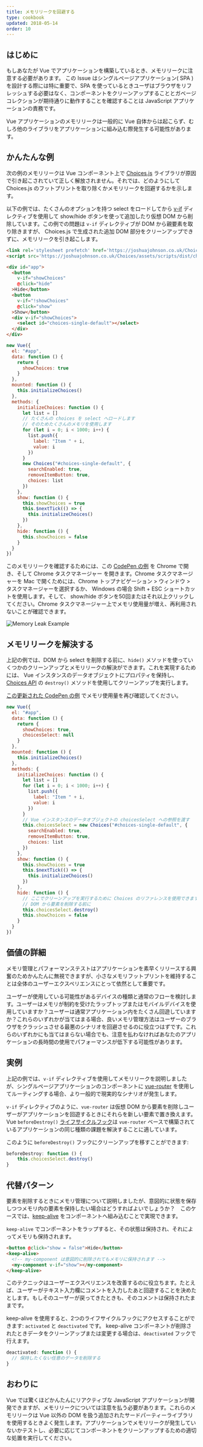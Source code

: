```yaml
---
title: メモリリークを回避する
type: cookbook
updated: 2018-05-14
order: 10
---
```


## はじめに

もしあなたが Vue でアプリケーションを構築しているとき、メモリリークに注意する必要があります。 この Issue はシングルページアプリケーション( SPA )を設計する際には特に重要で、SPA を使っているときユーザはブラウザをリフレッシュする必要はなく、コンポーネントをクリーンアップすることとガベージコレクションが期待通りに動作することを確認することは JavaScript アプリケーションの責務です。    

Vue アプリケーションのメモリリークは一般的に Vue 自体からは起こらず、むしろ他のライブラリをアプリケーションに組み込む際発生する可能性があります。

## かんたんな例

次の例のメモリリークは Vue コンポーネント上で [Choices.js](https://github.com/jshjohnson/Choices) ライブラリが原因で引き起こされていて正しく解放されません。それでは、どのようにして Choices.js のフットプリントを取り除くかメモリリークを回避するかを示します。

以下の例では、たくさんのオプションを持つ select をロードしてから [v-if](/v2/guide/conditional.html) ディレクティブを使用して show/hide ボタンを使って追加したり仮想 DOM から削除しています。この例での問題は `v-if` ディレクティブが DOM から親要素を取り除きますが、 Choices.js で生成された追加 DOM 部分をクリーンアップできずに、メモリリークを引き起こします。

```html
<link rel='stylesheet prefetch' href='https://joshuajohnson.co.uk/Choices/assets/styles/css/choices.min.css?version=3.0.3'>
<script src='https://joshuajohnson.co.uk/Choices/assets/scripts/dist/choices.min.js?version=3.0.3'></script>

<div id="app">
  <button
    v-if="showChoices"
    @click="hide"
  >Hide</button>
  <button
    v-if="!showChoices"
    @click="show"
  >Show</button>
  <div v-if="showChoices">
    <select id="choices-single-default"></select>
  </div>
</div>
```

```js
new Vue({
  el: "#app",
  data: function () {
    return {
      showChoices: true
    }
  },
  mounted: function () {
    this.initializeChoices()
  },
  methods: {
    initializeChoices: function () {
      let list = []
      // たくさんの choices を select へロードします
      // そのためたくさんのメモリを使用します
      for (let i = 0; i < 1000; i++) {
        list.push({
          label: "Item " + i,
          value: i
        })
      }
      new Choices("#choices-single-default", {
        searchEnabled: true,
        removeItemButton: true,
        choices: list
      })
    },
    show: function () {
      this.showChoices = true
      this.$nextTick(() => {
        this.initializeChoices()
      })
    },
    hide: function () {
      this.showChoices = false
    }
  }
})
```

このメモリリークを確認するためには、この [CodePen の例](https://codepen.io/freeman-g/pen/qobpxo) を Chrome で開き、そして Chrome タスクマネージャー を開きます。Chrome タスクマネージャーを Mac で開くためには、Chrome トップナビゲーション > ウィンドウ > タスクマネージャーを選択するか、 Windows の場合 Shift + ESC ショートカットを使用します。そして、 show/hide ボタンを50回またはそれ以上クリックしてください。Chrome タスクマネージャー上でメモリ使用量が増え、再利用されないことが確認できます。

![Memory Leak Example](/images/memory-leak-example.png)

## メモリリークを解決する

上記の例では、DOM から select を削除する前に、`hide()` メソッドを使っていくつかのクリーンアップとメモリリークの解決ができます。これを実現するためには、 Vue インスタンスのデータオブジェクトにプロパティを保持し、 [Choices API](https://github.com/jshjohnson/Choices)  の `destroy()` メソッドを使用してクリーンアップを実行します。

[この更新された CodePen の例](https://codepen.io/freeman-g/pen/mxWMor) でメモリ使用量を再び確認してください。

```js
new Vue({
  el: "#app",
  data: function () {
    return {
      showChoices: true,
      choicesSelect: null
    }
  },
  mounted: function () {
    this.initializeChoices()
  },
  methods: {
    initializeChoices: function () {
      let list = []
      for (let i = 0; i < 1000; i++) {
        list.push({
          label: "Item " + i,
          value: i
        })
      }
      // Vue インスタンスのデータオブジェクトの choicesSelect への参照を渡す
      this.choicesSelect = new Choices("#choices-single-default", {
        searchEnabled: true,
        removeItemButton: true,
        choices: list
      })
    },
    show: function () {
      this.showChoices = true
      this.$nextTick(() => {
        this.initializeChoices()
      })
    },
    hide: function () {
      // ここでクリーンアップを実行するために Choices のリファレンスを使用できます
      // DOM から要素を削除する前に
      this.choicesSelect.destroy()
      this.showChoices = false
    }
  }
})
```

## 価値の詳細

メモリ管理とパフォーマンステストはアプリケーションを素早くリリースする興奮のためかんたんに無視できますが、小さなメモリフットプリントを維持することは全体のユーザーエクスペリエンスにとって依然として重要です。

ユーザーが使用している可能性があるデバイスの種類と通常のフローを検討します。ユーザーはメモリが制約を受けたラップトップまたはモバイルデバイスを使用していますか？ユーザーは通常アプリケーション内をたくさん回遊していますか？これらのいずれかが当てはまる場合、良いメモリ管理方法はユーザーのブラウザをクラッシュさせる最悪のシナリオを回避させるのに役立つはずです。これらのいずれかにも当てはまらない場合でも、注意を払わなければあなたのアプリケーションの長時間の使用でパフォーマンスが低下する可能性があります。

## 実例

上記の例では、`v-if` ディレクティブを使用してメモリリークを説明しましたが、シングルページアプリケーションのコンポーネントに [vue-router](https://router.vuejs.org/ja/) を使用してルーティングする場合、より一般的で現実的なシナリオが発生します。

`v-if` ディレクティブのように、`vue-router` は仮想 DOM から要素を削除しユーザーがアプリケーションを回遊するときにそれらを新しい要素で置き換えます。Vue `beforeDestroy()` [ライフサイクルフック](/v2/guide/instance.html#Lifecycle-Diagram)は `vue-router` ベースで構築されているアプリケーションの同じ種類の課題を解決することに適しています。

このように `beforeDestroy()` フックにクリーンアップを移すことができます:

```js
beforeDestroy: function () {
    this.choicesSelect.destroy()
}
```

## 代替パターン

要素を削除するときにメモリ管理について説明しましたが、意図的に状態を保存しつつメモリ内の要素を保持したい場合はどうすればよいでしょうか？　このケースでは、[keep-alive](/v2/api/#keep-alive) をコンポーネントへ組み込むことで実現できます。

`keep-alive` でコンポーネントをラップすると、その状態は保持され、それによってメモリも保持されます。

```html
<button @click="show = false">Hide</button>
<keep-alive>
  <!-- my-component は意図的に削除されてもメモリに保持されます -->
  <my-component v-if="show"></my-component>
</keep-alive>
```
このテクニックはユーザーエクスペリエンスを改善するのに役立ちます。たとえば、ユーザーがテキスト入力欄にコメントを入力したあと回遊することを決めたとします。もしそのユーザーが戻ってきたときも、そのコメントは保持されたままです。

keep-alive を使用すると、2つのライフサイクルフックにアクセスすることができます: `activated` と `deactivated` です。 keep-alive コンポーネントが削除されたときデータをクリーンアップまたは変更する場合は、`deactivated` フックで行えます。

```js
deactivated: function () {
  // 保持したくない任意のデータを削除する
}
```

## おわりに

Vue では驚くほどかんたんにリアクティブな JavaScript アプリケーションが開発できますが、メモリリークについては注意を払う必要があります。これらのメモリリークは Vue 以外の DOM を扱う追加されたサードパーティーライブラリを使用するときよく発生します。アプリケーションでメモリリークが発生していないかテストし、必要に応じてコンポーネントをクリーンアップするための適切な処置を実行してください。
